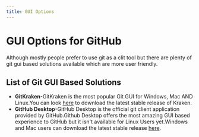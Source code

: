```yaml
---
title: GUI Options
---
```

# GUI Options for GitHub

Although mostly people prefer to use git as a clit tool but there are plenty of git gui based solutions available which are more user friendly.

## List of Git GUI Based Solutions

* **GitKraken**-GitKraken is the most popular Git GUI for Windows, Mac AND Linux.You can look [here](https://www.gitkraken.com/) to download the latest stable release of Kraken.
* **GitHub Desktop**-GitHub Desktop is the official git client application provided by GitHub.Github Desktop offers the most amazing GUI based experience to GitHub but it isn't available for Linux Users yet.Windows and Mac users can download the latest stable release [here](https://desktop.github.com/).
